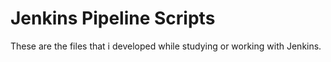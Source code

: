 # Jenkins Pipeline Scripts
These are the files that i developed while studying or working with Jenkins.


